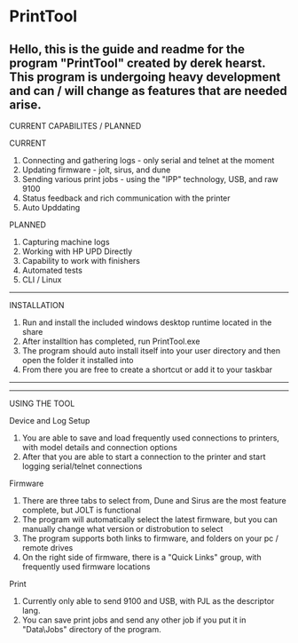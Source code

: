 # PrintTool

Hello, this is the guide and readme for the program "PrintTool" created by derek hearst.
This program is undergoing heavy development and can / will change as features that are needed arise.
---------------------------------------------------------------------------
CURRENT CAPABILITES / PLANNED

CURRENT
1. Connecting and gathering logs - only serial and telnet at the moment
2. Updating firmware - jolt, sirus, and dune
3. Sending various print jobs - using the "IPP" technology, USB, and raw 9100
4. Status feedback and rich communication with the printer
5. Auto Upddating

PLANNED
1. Capturing machine logs
2. Working with HP UPD Directly
3. Capability to work with finishers
4. Automated tests
5. CLI / Linux 
---------------------------------------------------------------------------
INSTALLATION

1. Run and install the included windows desktop runtime located in the share
2. After installtion has completed, run PrintTool.exe
3. The program should auto install itself into your user directory and then open the folder it installed into
4. From there you are free to create a shortcut or add it to your taskbar
---------------------------------------------------------------------------

---------------------------------------------------------------------------
USING THE TOOL

Device and Log Setup
1. You are able to save and load frequently used connections to printers, with model details and connection options
2. After that you are able to start a connection to the printer and start logging serial/telnet connections

Firmware
1. There are three tabs to select from, Dune and Sirus are the most feature complete, but JOLT is functional
2. The program will automatically select the latest firmware, but you can manually change what version or distrobution to select
3. The program supports both links to firmware, and folders on your pc / remote drives
4. On the right side of firmware, there is a "Quick Links" group, with frequently used firmware locations

Print
1. Currently only able to send 9100 and USB, with PJL as the descriptor lang.
2. You can save print jobs and send any other job if you put it in "Data\Jobs\" directory of the program.
